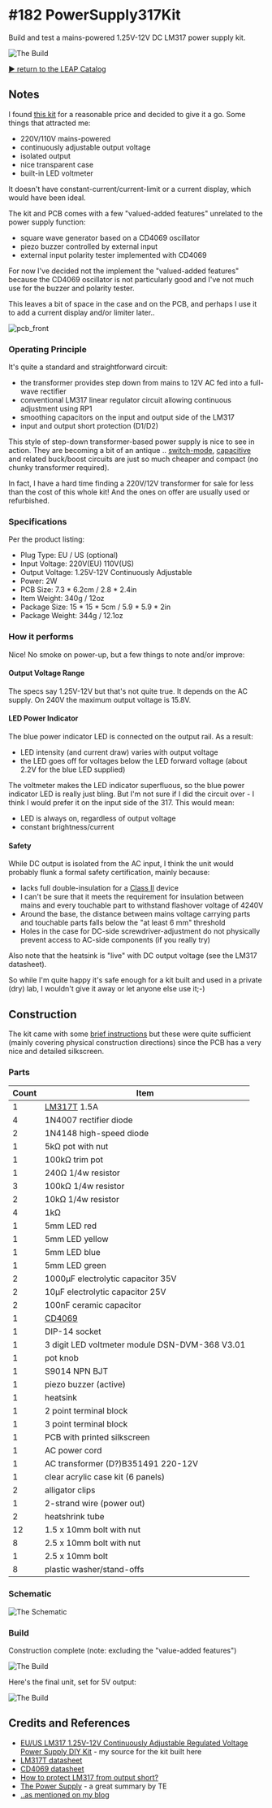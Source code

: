 # #182 PowerSupply317Kit

Build and test a mains-powered 1.25V-12V DC LM317 power supply kit.

![The Build](./assets/PowerSupply317Kit_build.jpg?raw=true)


[:arrow_forward: return to the LEAP Catalog](https://leap.tardate.com)

## Notes

I found
[this kit](https://www.aliexpress.com/item/EU-US-LM317-1-25V-12V-Continuously-Adjustable-Regulated-Voltage-Power-Supply-DIY-Kit/32463018423.html)
for a reasonable price and decided to give it a go. Some things that attracted me:
* 220V/110V mains-powered
* continuously adjustable output voltage
* isolated output
* nice transparent case
* built-in LED voltmeter

It doesn't have constant-current/current-limit or a current display, which would have been ideal.

The kit and PCB comes with a few "valued-added features" unrelated to the power supply function:
* square wave generator based on a CD4069 oscillator
* piezo buzzer controlled by external input
* external input polarity tester implemented with CD4069

For now I've decided not the implement the "valued-added features" because the CD4069 oscillator is not particularly good and
I've not much use for the buzzer and polarity tester.

This leaves a bit of space in the case and on the PCB, and perhaps I use it to add a current display and/or limiter later..

![pcb_front](./assets/PowerSupply317Kit_pcb_front.jpg?raw=true)

### Operating Principle

It's quite a standard and straightforward circuit:
* the transformer provides step down from mains to 12V AC fed into a full-wave rectifier
* conventional LM317 linear regulator circuit allowing continuous adjustment using RP1
* smoothing capacitors on the input and output side of the LM317
* input and output short protection (D1/D2)

This style of step-down transformer-based power supply is nice to see in action.
They are becoming a bit of an antique ..
[switch-mode](https://en.wikipedia.org/wiki/Switched-mode_power_supply),
[capacitive](http://en.wikipedia.org/wiki/Capacitive_power_supply) and related buck/boost
circuits are just so much cheaper and compact (no chunky transformer required).

In fact, I have a hard time finding a 220V/12V transformer for sale for less than the cost of this whole kit!
And the ones on offer are usually used or refurbished.


### Specifications

Per the product listing:
* Plug Type: EU / US (optional)
* Input Voltage: 220V(EU) 110V(US)
* Output Voltage: 1.25V-12V Continuously Adjustable
* Power: 2W
* PCB Size: 7.3 * 6.2cm / 2.8 * 2.4in
* Item Weight: 340g / 12oz
* Package Size: 15 * 15 * 5cm / 5.9 * 5.9 * 2in
* Package Weight: 344g / 12.1oz

### How it performs

Nice! No smoke on power-up, but a few things to note and/or improve:

#### Output Voltage Range

The specs say 1.25V-12V but that's not quite true. It depends on the AC supply.
On 240V the maximum output voltage is 15.8V.

#### LED Power Indicator

The blue power indicator LED is connected on the output rail. As a result:
* LED intensity (and current draw) varies with output voltage
* the LED goes off for voltages below the LED forward voltage (about 2.2V for the blue LED supplied)

The voltmeter makes the LED indicator superfluous, so the blue power indicator LED is really just bling.
But I'm not sure if I did the circuit over - I think I would prefer it on the input side of the 317. This would mean:
* LED is always on, regardless of output voltage
* constant brightness/current

#### Safety

While DC output is isolated from the AC input, I think the unit would probably flunk a formal safety certification,
mainly because:
* lacks full double-insulation for a [Class II](https://en.wikipedia.org/wiki/Appliance_classes#Class_II) device
* I can't be sure that it meets the requirement for insulation between mains and every touchable part to withstand flashover voltage of 4240V
* Around the base, the distance between mains voltage carrying parts and touchable parts falls below the "at least 6 mm" threshold
* Holes in the case for DC-side screwdriver-adjustment do not physically prevent access to AC-side components (if you really try)

Also note that the heatsink is "live" with DC output voltage (see the LM317 datasheet).

So while I'm quite happy it's safe enough for a kit built and used in a private (dry) lab, I wouldn't give it away or let anyone else use it;-)


## Construction

The kit came with some [brief instructions](./assets/instructions.pdf?raw=true)
but these were quite sufficient (mainly covering physical construction directions)
since the PCB has a very nice and detailed silkscreen.

### Parts

| Count | Item                              |
|-------|-----------------------------------|
| 1     | [LM317T](https://www.futurlec.com/Linear/LM317T.shtml) 1.5A |
| 4     | 1N4007 rectifier diode            |
| 2     | 1N4148 high-speed diode           |
| 1     | 5kΩ pot with nut                  |
| 1     | 100kΩ trim pot                    |
| 1     | 240Ω 1/4w resistor                |
| 3     | 100kΩ 1/4w resistor               |
| 2     | 10kΩ 1/4w resistor                |
| 4     | 1kΩ                               |
| 1     | 5mm LED red                       |
| 1     | 5mm LED yellow                    |
| 1     | 5mm LED blue                      |
| 1     | 5mm LED green                     |
| 2     | 1000µF electrolytic capacitor 35V |
| 2     | 10µF  electrolytic capacitor 25V  |
| 2     | 100nF ceramic capacitor           |
| 1     | [CD4069](https://www.futurlec.com/4000Series/CD4069.shtml) |
| 1     | DIP-14 socket                     |
| 1     | 3 digit LED voltmeter module DSN-DVM-368 V3.01 |
| 1     | pot knob                          |
| 1     | S9014 NPN BJT                     |
| 1     | piezo buzzer (active)             |
| 1     | heatsink                          |
| 1     | 2 point terminal block            |
| 1     | 3 point terminal block            |
| 1     | PCB with printed silkscreen       |
| 1     | AC power cord                     |
| 1     | AC transformer (D?)B351491 220-12V        |
| 1     | clear acrylic case kit (6 panels) |
| 2     | alligator clips                   |
| 1     | 2-strand wire (power out)         |
| 2     | heatshrink tube                   |
| 12    | 1.5 x 10mm bolt with nut          |
| 8     | 2.5 x 10mm bolt with nut          |
| 1     | 2.5 x 10mm bolt                   |
| 8     | plastic washer/stand-offs         |


### Schematic

![The Schematic](./assets/PowerSupply317Kit_schematic.jpg?raw=true)

### Build

Construction complete (note: excluding the "value-added features")

![The Build](./assets/PowerSupply317Kit_build_complete.jpg?raw=true)

Here's the final unit, set for 5V output:

![The Build](./assets/PowerSupply317Kit_build.jpg?raw=true)

## Credits and References
* [EU/US LM317 1.25V-12V Continuously Adjustable Regulated Voltage Power Supply DIY Kit](https://www.aliexpress.com/item/EU-US-LM317-1-25V-12V-Continuously-Adjustable-Regulated-Voltage-Power-Supply-DIY-Kit/32463018423.html) - my source for the kit built here
* [LM317T datasheet](https://www.futurlec.com/Linear/LM317T.shtml)
* [CD4069 datasheet](https://www.futurlec.com/4000Series/CD4069.shtml)
* [How to protect LM317 from output short?](http://electronics.stackexchange.com/questions/148340/how-to-protect-lm317-from-output-short)
* [The Power Supply](http://www.talkingelectronics.com/projects/ThePowerSupply/Page79PowerSupplyP1.html) - a great summary by TE
* [..as mentioned on my blog](https://blog.tardate.com/2016/02/littlearduinoprojects182-building-bench.html)
